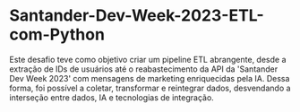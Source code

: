 # Santander-Dev-Week-2023-ETL-com-Python
Este desafio teve como objetivo criar um pipeline ETL abrangente, desde a extração de IDs de usuários até o reabastecimento da API da 'Santander Dev Week 2023' com mensagens de marketing enriquecidas pela IA. Dessa forma, foi possível a coletar, transformar e reintegrar dados, desvendando a interseção entre dados, IA e tecnologias de integração.
